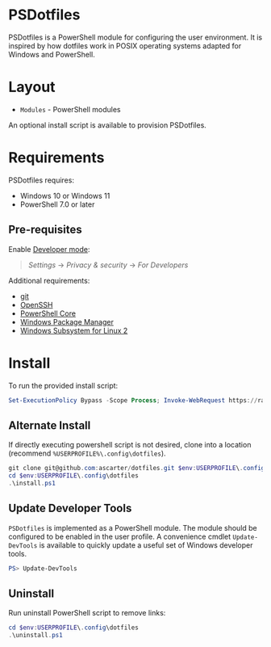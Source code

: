 # PSDotfiles

PSDotfiles is a PowerShell module for configuring the user environment. It is inspired by how dotfiles work in POSIX operating systems adapted for Windows and PowerShell.

# Layout

* `Modules` - PowerShell modules

An optional install script is available to provision PSDotfiles.

# Requirements

PSDotfiles requires:

* Windows 10 or Windows 11
* PowerShell 7.0 or later

## Pre-requisites

Enable [Developer mode](https://www.hanselman.com/blog/Windows10DeveloperMode.aspx):

> *Settings* -> *Privacy & security* -> *For Developers*

Additional requirements:

* [git](https://git-scm.com/download/win)
* [OpenSSH](https://docs.microsoft.com/en-us/windows-server/administration/openssh/openssh_overview)
* [PowerShell Core](https://docs.microsoft.com/en-us/powershell/scripting/install/installing-powershell-core-on-windows?view=powershell-7)
* [Windows Package Manager](https://github.com/microsoft/winget-cli)
* [Windows Subsystem for Linux 2](https://docs.microsoft.com/en-us/windows/wsl/wsl2-install)

# Install

To run the provided install script:

```powershell
Set-ExecutionPolicy Bypass -Scope Process; Invoke-WebRequest https://raw.githubusercontent.com/ascarter/dotfiles/main/install.ps1 -UseBasicParsing | Invoke-Expression
```

## Alternate Install

If directly executing powershell script is not desired, clone into a location (recommend `%USERPROFILE%\.config\dotfiles`).

```powershell
git clone git@github.com:ascarter/dotfiles.git $env:USERPROFILE\.config\dotfiles
cd $env:USERPROFILE\.config\dotfiles
.\install.ps1
```

## Update Developer Tools

`PSDotfiles` is implemented as a PowerShell module. The module should be configured to be enabled in the user profile. A convenience cmdlet `Update-DevTools` is available to quickly update a useful set of Windows developer tools.

```powershell
PS> Update-DevTools
```

## Uninstall

Run uninstall PowerShell script to remove links:

```powershell
cd $env:USERPROFILE\.config\dotfiles
.\uninstall.ps1
```
